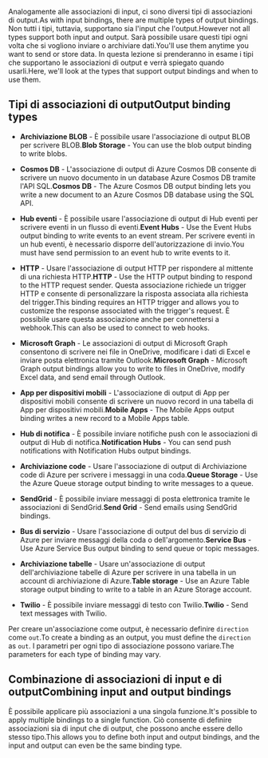 <span data-ttu-id="c9593-101">Analogamente alle associazioni di input, ci sono diversi tipi di associazioni di output.</span><span class="sxs-lookup"><span data-stu-id="c9593-101">As with input bindings, there are multiple types of output bindings.</span></span> <span data-ttu-id="c9593-102">Non tutti i tipi, tuttavia, supportano sia l'input che l'output.</span><span class="sxs-lookup"><span data-stu-id="c9593-102">However not all types support both input and output.</span></span> <span data-ttu-id="c9593-103">Sarà possibile usare questi tipi ogni volta che si vogliono inviare o archiviare dati.</span><span class="sxs-lookup"><span data-stu-id="c9593-103">You'll use them anytime you want to send or store data.</span></span> <span data-ttu-id="c9593-104">In questa lezione si prenderanno in esame i tipi che supportano le associazioni di output e verrà spiegato quando usarli.</span><span class="sxs-lookup"><span data-stu-id="c9593-104">Here, we'll look at the types that support output bindings and when to use them.</span></span>

## <a name="output-binding-types"></a><span data-ttu-id="c9593-105">Tipi di associazioni di output</span><span class="sxs-lookup"><span data-stu-id="c9593-105">Output binding types</span></span>

- <span data-ttu-id="c9593-106">**Archiviazione BLOB** - È possibile usare l'associazione di output BLOB per scrivere BLOB.</span><span class="sxs-lookup"><span data-stu-id="c9593-106">**Blob Storage** - You can use the blob output binding to write blobs.</span></span>

- <span data-ttu-id="c9593-107">**Cosmos DB** - L'associazione di output di Azure Cosmos DB consente di scrivere un nuovo documento in un database Azure Cosmos DB tramite l'API SQL.</span><span class="sxs-lookup"><span data-stu-id="c9593-107">**Cosmos DB** - The Azure Cosmos DB output binding lets you write a new document to an Azure Cosmos DB database using the SQL API.</span></span>

- <span data-ttu-id="c9593-108">**Hub eventi** - È possibile usare l'associazione di output di Hub eventi per scrivere eventi in un flusso di eventi.</span><span class="sxs-lookup"><span data-stu-id="c9593-108">**Event Hubs** - Use the Event Hubs output binding to write events to an event stream.</span></span> <span data-ttu-id="c9593-109">Per scrivere eventi in un hub eventi, è necessario disporre dell'autorizzazione di invio.</span><span class="sxs-lookup"><span data-stu-id="c9593-109">You must have send permission to an event hub to write events to it.</span></span>

- <span data-ttu-id="c9593-110">**HTTP** - Usare l'associazione di output HTTP per rispondere al mittente di una richiesta HTTP.</span><span class="sxs-lookup"><span data-stu-id="c9593-110">**HTTP** - Use the HTTP output binding to respond to the HTTP request sender.</span></span> <span data-ttu-id="c9593-111">Questa associazione richiede un trigger HTTP e consente di personalizzare la risposta associata alla richiesta del trigger.</span><span class="sxs-lookup"><span data-stu-id="c9593-111">This binding requires an HTTP trigger and allows you to customize the response associated with the trigger's request.</span></span> <span data-ttu-id="c9593-112">È possibile usare questa associazione anche per connettersi a webhook.</span><span class="sxs-lookup"><span data-stu-id="c9593-112">This can also be used to connect to web hooks.</span></span>

- <span data-ttu-id="c9593-113">**Microsoft Graph** - Le associazioni di output di Microsoft Graph consentono di scrivere nei file in OneDrive, modificare i dati di Excel e inviare posta elettronica tramite Outlook.</span><span class="sxs-lookup"><span data-stu-id="c9593-113">**Microsoft Graph** - Microsoft Graph output bindings allow you to write to files in OneDrive, modify Excel data, and send email through Outlook.</span></span>

- <span data-ttu-id="c9593-114">**App per dispositivi mobili** - L'associazione di output di App per dispositivi mobili consente di scrivere un nuovo record in una tabella di App per dispositivi mobili.</span><span class="sxs-lookup"><span data-stu-id="c9593-114">**Mobile Apps** - The Mobile Apps output binding writes a new record to a Mobile Apps table.</span></span>

- <span data-ttu-id="c9593-115">**Hub di notifica** - È possibile inviare notifiche push con le associazioni di output di Hub di notifica.</span><span class="sxs-lookup"><span data-stu-id="c9593-115">**Notification Hubs** - You can send push notifications with Notification Hubs output bindings.</span></span>

- <span data-ttu-id="c9593-116">**Archiviazione code** - Usare l'associazione di output di Archiviazione code di Azure per scrivere i messaggi in una coda.</span><span class="sxs-lookup"><span data-stu-id="c9593-116">**Queue Storage** - Use the Azure Queue storage output binding to write messages to a queue.</span></span>

- <span data-ttu-id="c9593-117">**SendGrid** - È possibile inviare messaggi di posta elettronica tramite le associazioni di SendGrid.</span><span class="sxs-lookup"><span data-stu-id="c9593-117">**Send Grid** - Send emails using SendGrid bindings.</span></span>

- <span data-ttu-id="c9593-118">**Bus di servizio** - Usare l'associazione di output del bus di servizio di Azure per inviare messaggi della coda o dell'argomento.</span><span class="sxs-lookup"><span data-stu-id="c9593-118">**Service Bus** - Use Azure Service Bus output binding to send queue or topic messages.</span></span>

- <span data-ttu-id="c9593-119">**Archiviazione tabelle** - Usare un'associazione di output dell'archiviazione tabelle di Azure per scrivere in una tabella in un account di archiviazione di Azure.</span><span class="sxs-lookup"><span data-stu-id="c9593-119">**Table storage** - Use an Azure Table storage output binding to write to a table in an Azure Storage account.</span></span>

- <span data-ttu-id="c9593-120">**Twilio** - È possibile inviare messaggi di testo con Twilio.</span><span class="sxs-lookup"><span data-stu-id="c9593-120">**Twilio** - Send text messages with Twilio.</span></span>

<span data-ttu-id="c9593-121">Per creare un'associazione come output, è necessario definire `direction` come `out`.</span><span class="sxs-lookup"><span data-stu-id="c9593-121">To create a binding as an output, you must define the `direction` as `out`.</span></span> <span data-ttu-id="c9593-122">I parametri per ogni tipo di associazione possono variare.</span><span class="sxs-lookup"><span data-stu-id="c9593-122">The parameters for each type of binding may vary.</span></span>

## <a name="combining-input-and-output-bindings"></a><span data-ttu-id="c9593-123">Combinazione di associazioni di input e di output</span><span class="sxs-lookup"><span data-stu-id="c9593-123">Combining input and output bindings</span></span> 

<span data-ttu-id="c9593-124">È possibile applicare più associazioni a una singola funzione.</span><span class="sxs-lookup"><span data-stu-id="c9593-124">It's possible to apply multiple bindings to a single function.</span></span> <span data-ttu-id="c9593-125">Ciò consente di definire associazioni sia di input che di output, che possono anche essere dello stesso tipo.</span><span class="sxs-lookup"><span data-stu-id="c9593-125">This allows you to define both input and output bindings, and the input and output can even be the same binding type.</span></span>